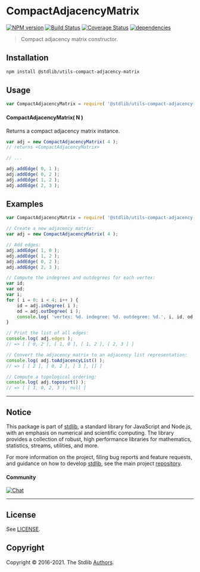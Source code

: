 <!--

@license Apache-2.0

Copyright (c) 2021 The Stdlib Authors.

Licensed under the Apache License, Version 2.0 (the "License");
you may not use this file except in compliance with the License.
You may obtain a copy of the License at

   http://www.apache.org/licenses/LICENSE-2.0

Unless required by applicable law or agreed to in writing, software
distributed under the License is distributed on an "AS IS" BASIS,
WITHOUT WARRANTIES OR CONDITIONS OF ANY KIND, either express or implied.
See the License for the specific language governing permissions and
limitations under the License.

-->

# CompactAdjacencyMatrix

[![NPM version][npm-image]][npm-url] [![Build Status][test-image]][test-url] [![Coverage Status][coverage-image]][coverage-url] [![dependencies][dependencies-image]][dependencies-url]

> Compact adjacency matrix constructor.

<section class="installation">

## Installation

```bash
npm install @stdlib/utils-compact-adjacency-matrix
```

</section>

<section class="usage">

## Usage

```javascript
var CompactAdjacencyMatrix = require( '@stdlib/utils-compact-adjacency-matrix' );
```

#### CompactAdjacencyMatrix( N )

Returns a compact adjacency matrix instance.

```javascript
var adj = new CompactAdjacencyMatrix( 4 );
// returns <CompactAdjacencyMatrix>

// ...

adj.addEdge( 0, 1 );
adj.addEdge( 0, 2 );
adj.addEdge( 1, 2 );
adj.addEdge( 2, 3 );
```

</section>

<!-- /.usage -->

<section class="examples">

## Examples

<!-- eslint no-undef: "error" -->

```javascript
var CompactAdjacencyMatrix = require( '@stdlib/utils-compact-adjacency-matrix' );

// Create a new adjacency matrix:
var adj = new CompactAdjacencyMatrix( 4 );

// Add edges:
adj.addEdge( 1, 0 );
adj.addEdge( 1, 2 );
adj.addEdge( 0, 2 );
adj.addEdge( 2, 3 );

// Compute the indegrees and outdegrees for each vertex:
var id;
var od;
var i;
for ( i = 0; i < 4; i++ ) {
    id = adj.inDegree( i );
    od = adj.outDegree( i );
    console.log( 'vertex: %d. indegree: %d. outdegree: %d.', i, id, od );
}

// Print the list of all edges:
console.log( adj.edges );
// => [ [ 0, 2 ], [ 1, 0 ], [ 1, 2 ], [ 2, 3 ] ]

// Convert the adjacency matrix to an adjacency list representation:
console.log( adj.toAdjacencyList() );
// => [ [ 2 ], [ 0, 2 ], [ 3 ], [] ]

// Compute a topological ordering:
console.log( adj.toposort() );
// => [ [ 1, 0, 2, 3 ], null ]
```

</section>

<!-- /.examples -->


<section class="main-repo" >

* * *

## Notice

This package is part of [stdlib][stdlib], a standard library for JavaScript and Node.js, with an emphasis on numerical and scientific computing. The library provides a collection of robust, high performance libraries for mathematics, statistics, streams, utilities, and more.

For more information on the project, filing bug reports and feature requests, and guidance on how to develop [stdlib][stdlib], see the main project [repository][stdlib].

#### Community

[![Chat][chat-image]][chat-url]

---

## License

See [LICENSE][stdlib-license].


## Copyright

Copyright &copy; 2016-2021. The Stdlib [Authors][stdlib-authors].

</section>

<!-- /.stdlib -->

<!-- Section for all links. Make sure to keep an empty line after the `section` element and another before the `/section` close. -->

<section class="links">

[npm-image]: http://img.shields.io/npm/v/@stdlib/utils-compact-adjacency-matrix.svg
[npm-url]: https://npmjs.org/package/@stdlib/utils-compact-adjacency-matrix

[test-image]: https://github.com/stdlib-js/utils-compact-adjacency-matrix/actions/workflows/test.yml/badge.svg
[test-url]: https://github.com/stdlib-js/utils-compact-adjacency-matrix/actions/workflows/test.yml

[coverage-image]: https://img.shields.io/codecov/c/github/stdlib-js/utils-compact-adjacency-matrix/main.svg
[coverage-url]: https://codecov.io/github/stdlib-js/utils-compact-adjacency-matrix?branch=main

[dependencies-image]: https://img.shields.io/david/stdlib-js/utils-compact-adjacency-matrix.svg
[dependencies-url]: https://david-dm.org/stdlib-js/utils-compact-adjacency-matrix/main

[chat-image]: https://img.shields.io/gitter/room/stdlib-js/stdlib.svg
[chat-url]: https://gitter.im/stdlib-js/stdlib/

[stdlib]: https://github.com/stdlib-js/stdlib

[stdlib-authors]: https://github.com/stdlib-js/stdlib/graphs/contributors

[stdlib-license]: https://raw.githubusercontent.com/stdlib-js/utils-compact-adjacency-matrix/main/LICENSE

</section>

<!-- /.links -->
